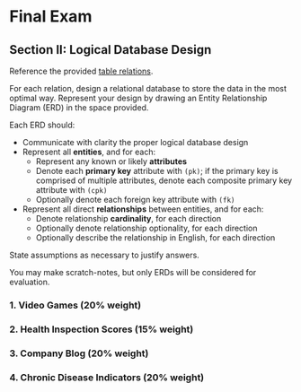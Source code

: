 # Final Exam

## Section II: Logical Database Design

Reference the provided [table relations](/resources/exams/final/relations/).

For each relation, design a relational database to store the data in the most optimal way.
 Represent your design by drawing an Entity Relationship Diagram (ERD) in the space provided.

Each ERD should:

  + Communicate with clarity the proper logical database design
  + Represent all **entities**, and for each:
    + Represent any known or likely **attributes**
    + Denote each **primary key** attribute with `(pk)`; if the primary key is comprised of multiple attributes, denote each composite primary key attribute with `(cpk)`
    + Optionally denote each foreign key attribute with `(fk)`
  + Represent all direct **relationships** between entities, and for each:
    + Denote relationship **cardinality**, for each direction
    + Optionally denote relationship optionality, for each direction
    + Optionally describe the relationship in English, for each direction

State assumptions as necessary to justify answers.

You may make scratch-notes, but only ERDs will be considered for evaluation.

<p style="page-break-after:always;"></p>

### 1. Video Games (20% weight)

<p style="page-break-after:always;"></p>

### 2. Health Inspection Scores (15% weight)

<p style="page-break-after:always;"></p>

### 3. Company Blog (20% weight)

<p style="page-break-after:always;"></p>

### 4. Chronic Disease Indicators (20% weight)
